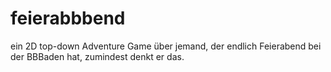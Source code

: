 # feierabbbend
ein 2D top-down Adventure Game über jemand, der endlich Feierabend bei der BBBaden hat, zumindest denkt er das.
